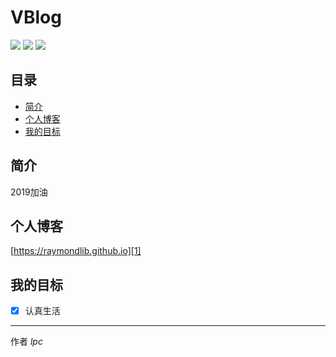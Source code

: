 # VBlog
![](https://img.shields.io/badge/vue-2.5.2-brightgreen.svg) ![](https://img.shields.io/badge/element--ui-2.3.5-brightgreen.svg) ![](https://img.shields.io/badge/vant-1.1.2-brightgreen.svg)
## 目录
- [简介](#简介)
- [个人博客](#个人博客)
- [我的目标](#我的目标)

## 简介

2019加油

## 个人博客
[https://raymondlib.github.io][1]

## 我的目标

- [x] 认真生活



------


作者 *lpc*

  [1]: https://raymondlib.github.io
 

